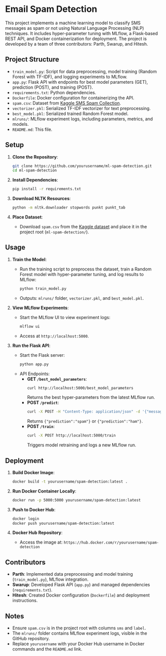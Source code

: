 # Email Spam Detection

This project implements a machine learning model to classify SMS messages as spam or not using Natural Language Processing (NLP) techniques. It includes hyper-parameter tuning with MLflow, a Flask-based REST API, and Docker containerization for deployment. The project is developed by a team of three contributors: Parth, Swarup, and Hitesh.

## Project Structure
- `train_model.py`: Script for data preprocessing, model training (Random Forest with TF-IDF), and logging experiments to MLflow.
- `app.py`: Flask API with endpoints for best model parameters (GET), prediction (POST), and training (POST).
- `requirements.txt`: Python dependencies.
- `Dockerfile`: Docker configuration for containerizing the API.
- `spam.csv`: Dataset from [Kaggle SMS Spam Collection](https://www.kaggle.com/datasets/thedevastator/sms-spam-collection-a-more-diverse-dataset).
- `vectorizer.pkl`: Serialized TF-IDF vectorizer for text preprocessing.
- `best_model.pkl`: Serialized trained Random Forest model.
- `mlruns/`: MLflow experiment logs, including parameters, metrics, and models.
- `README.md`: This file.

## Setup
1. **Clone the Repository**:
   ```bash
   git clone https://github.com/yourusername/ml-spam-detection.git
   cd ml-spam-detection
   ```

2. **Install Dependencies**:
   ```bash
   pip install -r requirements.txt
   ```

3. **Download NLTK Resources**:
   ```bash
   python -m nltk.downloader stopwords punkt punkt_tab
   ```

4. **Place Dataset**:
   - Download `spam.csv` from the [Kaggle dataset](https://www.kaggle.com/datasets/thedevastator/sms-spam-collection-a-more-diverse-dataset) and place it in the project root (`ml-spam-detection/`).

## Usage
1. **Train the Model**:
   - Run the training script to preprocess the dataset, train a Random Forest model with hyper-parameter tuning, and log results to MLflow:
     ```bash
     python train_model.py
     ```
   - Outputs: `mlruns/` folder, `vectorizer.pkl`, and `best_model.pkl`.

2. **View MLflow Experiments**:
   - Start the MLflow UI to view experiment logs:
     ```bash
     mlflow ui
     ```
   - Access at `http://localhost:5000`.

3. **Run the Flask API**:
   - Start the Flask server:
     ```bash
     python app.py
     ```
   - API Endpoints:
     - **GET `/best_model_parameters`**:
       ```bash
       curl http://localhost:5000/best_model_parameters
       ```
       Returns the best hyper-parameters from the latest MLflow run.
     - **POST `/predict`**:
       ```bash
       curl -X POST -H "Content-Type: application/json" -d '{"message":"Free offer! Click now!"}' http://localhost:5000/predict
       ```
       Returns `{"prediction":"spam"}` or `{"prediction":"ham"}`.
     - **POST `/train`**:
       ```bash
       curl -X POST http://localhost:5000/train
       ```
       Triggers model retraining and logs a new MLflow run.

## Deployment
1. **Build Docker Image**:
   ```bash
   docker build -t yourusername/spam-detection:latest .
   ```

2. **Run Docker Container Locally**:
   ```bash
   docker run -p 5000:5000 yourusername/spam-detection:latest
   ```

3. **Push to Docker Hub**:
   ```bash
   docker login
   docker push yourusername/spam-detection:latest
   ```

4. **Docker Hub Repository**:
   - Access the image at: `https://hub.docker.com/r/yourusername/spam-detection`

## Contributors
- **Parth**: Implemented data preprocessing and model training (`train_model.py`), MLflow integration.
- **Swarup**: Developed Flask API (`app.py`) and managed dependencies (`requirements.txt`).
- **Hitesh**: Created Docker configuration (`Dockerfile`) and deployment instructions.

## Notes
- Ensure `spam.csv` is in the project root with columns `sms` and `label`.
- The `mlruns/` folder contains MLflow experiment logs, visible in the GitHub repository.
- Replace `yourusername` with your Docker Hub username in Docker commands and the `README.md` link.